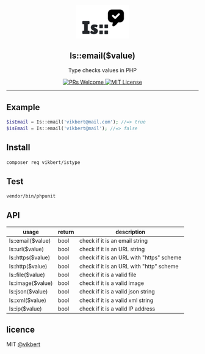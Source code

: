 <div align="center">
  <img src="./docs/logo.png" width="140px" alt="logo" />
  <h2>Is::email($value)</h2>
  <p>Type checks values in PHP</p>

  <p>
    <a href="#">
      <img src="https://img.shields.io/badge/PRs-Welcome-brightgreen.svg?style=flat-square" alt="PRs Welcome">
    </a>
    <a href="#">
      <img src="https://img.shields.io/badge/License-MIT-brightgreen.svg?style=flat-square" alt="MIT License">
    </a>
  </p>
</div>

---

## Example

```php
$isEmail = Is::email('vikbert@mail.com'); //=> true
$isEmail = Is::email('vikbert@mail'); //=> false
```

## Install

```bash
composer req vikbert/istype
```

## Test

```bash
vendor/bin/phpunit
```

## API

| usage  | return  | description |
|---|---|---|
| Is::email($value)  | bool  | check if it is an email string  |
| Is::url($value)  | bool  | check if it is an URL string  |
| Is::https($value)  | bool  | check if it is an URL with "https" scheme  |
| Is::http($value)  | bool  | check if it is an URL with "http" scheme  |
| Is::file($value)  | bool  | check if it is a valid file  |
| Is::image($value)  | bool  | check if it is a valid image  |
| Is::json($value)  | bool  | check if it is a valid json string  |
| Is::xml($value)  | bool  | check if it is a valid xml string  |
| Is::ip($value)  | bool  | check if it is a valid IP address  |

## licence

MIT [@vikbert](https://vikbert.github.io/)
